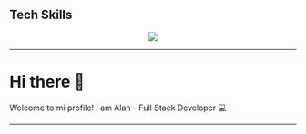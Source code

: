 ## Tech Skills

<p align="center">
<img src="https://i.imgur.com/szZJrEU.png"/>
</p>

---

# Hi there 👋

Welcome to mi profile! I am Alan - Full Stack Developer 💻


---
